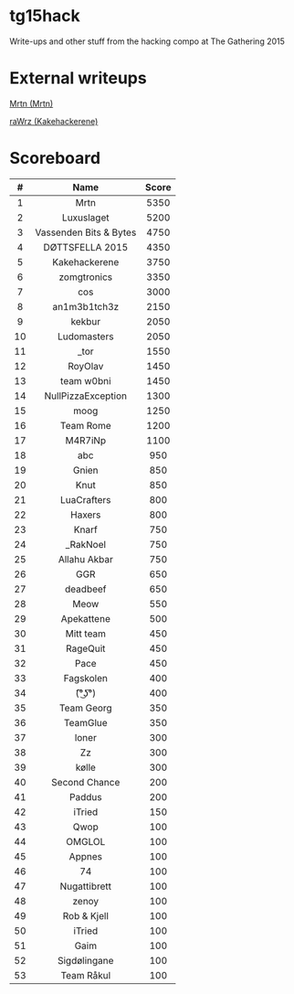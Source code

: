# tg15hack
Write-ups and other stuff from the hacking compo at The Gathering 2015

# External writeups

[Mrtn (Mrtn)](http://martin.ingesen.no/hacking/writeup/2015/04/13/the-gathering-hacking-competition-writeup.html)

[raWrz (Kakehackerene)](http://rwrz.io/hack/TG15Hack.txt)

# Scoreboard

\# | Name | Score
:----: | :----: | :----:
1 | Mrtn | 5350
2 | Luxuslaget | 5200
3 | Vassenden Bits & Bytes | 4750
4 | DØTTSFELLA 2015 | 4350
5 | Kakehackerene | 3750
6 | zomgtronics | 3350
7 | cos | 3000
8 | an1m3b1tch3z | 2150
9 | kekbur | 2050
10 | Ludomasters | 2050
11 | _tor | 1550
12 | RoyOlav | 1450
13 | team w0bni | 1450
14 | NullPizzaException | 1300
15 | moog | 1250
16 | Team Rome | 1200
17 | M4R7iNp | 1100
18 | abc | 950
19 | Gnien | 850
20 | Knut | 850
21 | LuaCrafters | 800
22 | Haxers | 800
23 | Knarf | 750
24 | _RakNoel | 750
25 | Allahu Akbar | 750
26 | GGR | 650
27 | deadbeef | 650
28 | Meow | 550
29 | Apekattene | 500
30 | Mitt team | 450
31 | RageQuit | 450
32 | Pace | 450
33 | Fagskolen | 400
34 | (͡°͜ʖ͡°) | 400
35 | Team Georg | 350
36 | TeamGlue | 350
37 | loner | 300
38 | Zz | 300
39 | kølle | 300
40 | Second Chance | 200
41 | Paddus | 200
42 | iTried | 150
43 | Qwop | 100
44 | OMGLOL | 100
45 | Appnes | 100
46 | 74 | 100
47 | Nugattibrett | 100
48 | zenoy | 100
49 | Rob & Kjell | 100
50 | iTried | 100
51 | Gaim | 100
52 | Sigdølingane | 100
53 | Team Råkul | 100
